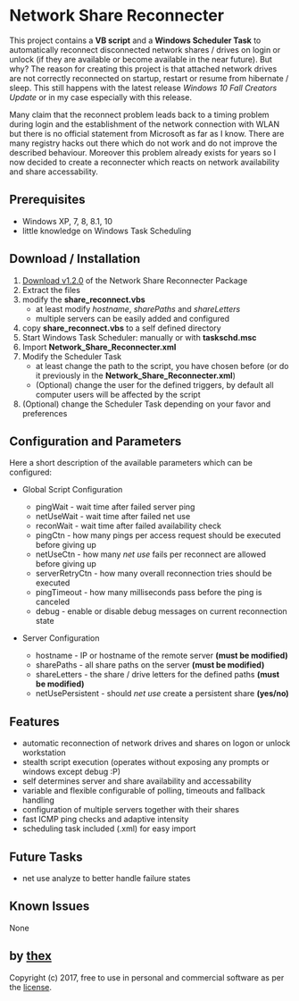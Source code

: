 # Network Share Reconnecter
This project contains a **VB script** and a **Windows Scheduler Task** to automatically reconnect disconnected network shares / drives on login or unlock (if they are available or become available in the near future). But why? The reason for creating this project is that attached network drives are not correctly reconnected on startup, restart or resume from hibernate / sleep. This still happens with the latest release *Windows 10 Fall Creators Update* or in my case especially with this release.

Many claim that the reconnect problem leads back to a timing problem during login and the establishment of the network connection with WLAN but there is no official statement from Microsoft as far as I know. There are many registry hacks out there which do not work and do not improve the described behaviour. Moreover this problem already exists for years so I now decided to create a reconnecter which reacts on network availability and share accessability.

## Prerequisites
* Windows XP, 7, 8, 8.1, 10
* little knowledge on Windows Task Scheduling

## Download / Installation
1. [Download v1.2.0](https://github.com/thexmanxyz/network-share-reconnecter/releases/download/v1.2.0/nsr.v1.2.0.zip) of the Network Share Reconnecter Package
2. Extract the files
3. modify the **share_reconnect.vbs**
   * at least modify *hostname*, *sharePaths* and *shareLetters*
   * multiple servers can be easily added and configured
4. copy **share_reconnect.vbs** to a self defined directory
5. Start Windows Task Scheduler: manually or with **taskschd.msc**
6. Import **Network_Share_Reconnecter.xml**
7. Modify the Scheduler Task
   * at least change the path to the script, you have chosen before (or do it previously in the **Network_Share_Reconnecter.xml**)
   * (Optional) change the user for the defined triggers, by default all computer users will be affected by the script
8. (Optional) change the Scheduler Task depending on your favor and preferences

## Configuration and Parameters
Here a short description of the available parameters which can be configured:

* Global Script Configuration
  * pingWait - wait time after failed server ping
  * netUseWait - wait time after failed net use
  * reconWait - wait time after failed availability check
  * pingCtn - how many pings per access request should be executed before giving up
  * netUseCtn - how many *net use* fails per reconnect are allowed before giving up
  * serverRetryCtn - how many overall reconnection tries should be executed
  * pingTimeout - how many milliseconds pass before the ping is canceled
  * debug - enable or disable debug messages on current reconnection state

* Server Configuration
  * hostname - IP or hostname of the remote server **(must be modified)**
  * sharePaths - all share paths on the server **(must be modified)**
  * shareLetters - the share / drive letters for the defined paths **(must be modified)**
  * netUsePersistent - should *net use* create a persistent share **(yes/no)**

## Features
* automatic reconnection of network drives and shares on logon or unlock workstation
* stealth script execution (operates without exposing any prompts or windows except debug :P)
* self determines server and share availability and accessability 
* variable and flexible configurable of polling, timeouts and fallback handling
* configuration of multiple servers together with their shares
* fast ICMP ping checks and adaptive intensity
* scheduling task included (.xml) for easy import

## Future Tasks
* net use analyze to better handle failure states

## Known Issues
None

## by [thex](https://github.com/thexmanxyz)
Copyright (c) 2017, free to use in personal and commercial software as per the [license](/LICENSE.md).
